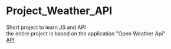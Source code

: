 # Project_Weather_API
Short project to learn JS and API<br>
the entire project is based on the application  "Open Weather Api"<br>
[API](https://openweathermap.org/api)
